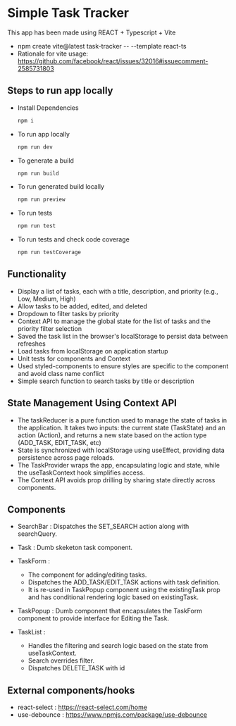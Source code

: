 # Simple Task Tracker

This app has been made using REACT + Typescript + Vite

- npm create vite@latest task-tracker -- --template react-ts
- Rationale for vite usage: https://github.com/facebook/react/issues/32016#issuecomment-2585731803

## Steps to run app locally

- Install Dependencies

  ```js
  npm i
  ```

- To run app locally

  ```js
  npm run dev
  ```

- To generate a build

  ```js
  npm run build
  ```

- To run generated build locally

  ```js
  npm run preview
  ```

- To run tests

  ```js
  npm run test
  ```

- To run tests and check code coverage

  ```js
  npm run testCoverage
  ```

## Functionality

- Display a list of tasks, each with a title, description, and priority (e.g., Low, Medium, High)
- Allow tasks to be added, edited, and deleted
- Dropdown to filter tasks by priority
- Context API to manage the global state for the list of tasks and the priority filter selection
- Saved the task list in the browser's localStorage to persist data between refreshes
- Load tasks from localStorage on application startup
- Unit tests for components and Context
- Used styled-components to ensure styles are specific to the component and avoid class name conflict
- Simple search function to search tasks by title or description

## State Management Using Context API

- The taskReducer is a pure function used to manage the state of tasks in the application. It takes two inputs: the current state (TaskState) and an action (Action), and returns a new state based on the action type (ADD_TASK, EDIT_TASK, etc)
- State is synchronized with localStorage using useEffect, providing data persistence across page reloads.
- The TaskProvider wraps the app, encapsulating logic and state, while the useTaskContext hook simplifies access.
- The Context API avoids prop drilling by sharing state directly across components.

## Components

- SearchBar : Dispatches the SET_SEARCH action along with searchQuery.
- Task : Dumb skeketon task component.
- TaskForm :
  - The component for adding/editing tasks.
  - Dispatches the ADD_TASK/EDIT_TASK actions with task definition.
  - It is re-used in TaskPopup component using the existingTask prop and has conditional rendering logic based on existingTask.
- TaskPopup : Dumb component that encapsulates the TaskForm component to provide interface for Editing the Task.
- TaskList :

  - Handles the filtering and search logic based on the state from useTaskContext.
  - Search overrides filter.
  - Dispatches DELETE_TASK with id

## External components/hooks

- react-select : https://react-select.com/home
- use-debounce : https://www.npmjs.com/package/use-debounce
